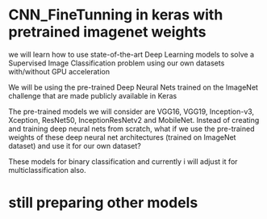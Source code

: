 # CNN_FineTunning in keras with pretrained imagenet weights

we will learn how to use state-of-the-art Deep Learning models to solve a Supervised Image Classification problem using our own datasets with/without GPU acceleration

We will be using the pre-trained Deep Neural Nets trained on the ImageNet challenge that are made publicly available in Keras

The pre-trained models we will consider are VGG16, VGG19, Inception-v3, Xception, ResNet50, InceptionResNetv2 and MobileNet. Instead of creating and training deep neural nets from scratch, what if we use the pre-trained weights of these deep neural net architectures (trained on ImageNet dataset) and use it for our own dataset?


These models for binary classification and currently i will adjust it for multiclassification also.

# still preparing other models
